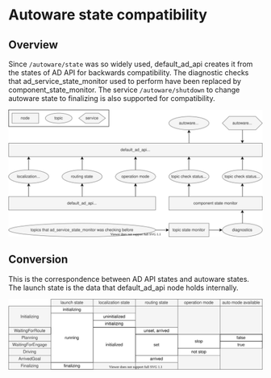 # Autoware state compatibility

## Overview

Since `/autoware/state` was so widely used, default_ad_api creates it from the states of AD API for backwards compatibility.
The diagnostic checks that ad_service_state_monitor used to perform have been replaced by component_state_monitor.
The service `/autoware/shutdown` to change autoware state to finalizing is also supported for compatibility.

![autoware-state-architecture](images/autoware-state-architecture.drawio.svg)

## Conversion

This is the correspondence between AD API states and autoware states.
The launch state is the data that default_ad_api node holds internally.

![autoware-state-table](images/autoware-state-table.drawio.svg)
